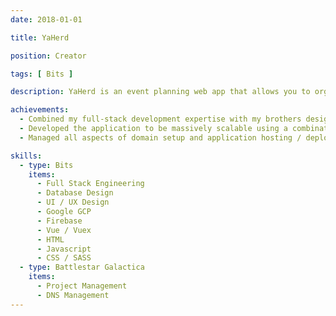 ```yaml
---
date: 2018-01-01

title: YaHerd

position: Creator

tags: [ Bits ]

description: YaHerd is an event planning web app that allows you to organize your friends whether or not they have Facebook. I created it because many of my friends left Facebook over privacy concerns, leading to the absurd situation of texting them screenshots of upcoming Facebook events I was planning. With YaHerd you can have an attractive and streamlined event planning experience, no account necessary.

achievements:
  - Combined my full-stack development expertise with my brothers design / UX expertise to build the application from the ground up.
  - Developed the application to be massively scalable using a combination of cutting-edge server and cloud-based technologies.
  - Managed all aspects of domain setup and application hosting / deployment.

skills:
  - type: Bits
    items:
      - Full Stack Engineering
      - Database Design
      - UI / UX Design
      - Google GCP
      - Firebase
      - Vue / Vuex
      - HTML
      - Javascript
      - CSS / SASS
  - type: Battlestar Galactica
    items:
      - Project Management
      - DNS Management
---
```

